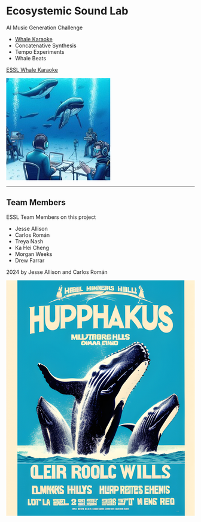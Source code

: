 # Ecosystemic Sound Lab

AI Music Generation Challenge

- [Whale Karaoke](whale-karaoke.md)
- Concatenative Synthesis
- Tempo Experiments
- Whale Beats

[ESSL Whale Karaoke](https://emdm.cct.lsu.edu/research/esslab/essl-whale-karaoke/)

![Whale 1](media/whale_1.jpg)


<hr>

## Team Members

ESSL Team Members on this project

- Jesse Allison
- Carlos Román
- Treya Nash
- Ka Hei Cheng
- Morgan Weeks
- Drew Farrar


2024 by Jesse Allison and Carlos Román

![Hupphakus](media/Hupphakus-web.jpg)

